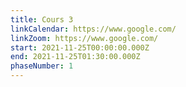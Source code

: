 ```yaml
---
title: Cours 3
linkCalendar: https://www.google.com/
linkZoom: https://www.google.com/
start: 2021-11-25T00:00:00.000Z
end: 2021-11-25T01:30:00.000Z
phaseNumber: 1
---
```

